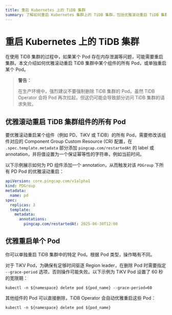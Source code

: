 ```yaml
---
title: 重启 Kubernetes 上的 TiDB 集群
summary: 了解如何重启 Kubernetes 集群上的 TiDB 集群，包括优雅滚动重启 TiDB 集群中某个组件的所有 Pod，以及单独重启某个 Pod。
---
```


# 重启 Kubernetes 上的 TiDB 集群

在使用 TiDB 集群的过程中，如果某个 Pod 存在内存泄漏等问题，可能需要重启集群。本文介绍如何优雅滚动重启 TiDB 集群中某个组件的所有 Pod，或单独重启某个 Pod。

> **警告：**
>
> 在生产环境中，强烈建议不要强制删除 TiDB 集群的 Pod。虽然 TiDB Operator 会将 Pod 再次拉起，但这仍可能会导致部分访问 TiDB 集群的请求失败。

## 优雅滚动重启 TiDB 集群组件的所有 Pod

要优雅滚动重启某个组件（例如 PD、TiKV 或 TiDB）的所有 Pod，需要修改该组件对应的 Component Group Custom Resource (CR) 配置，在 `.spec.template.metadata` 部分添加 `pingcap.com/restartedAt` 的 label 或 annotation，并将值设置为一个保证幂等性的字符串，例如当前时间。

以下示例展示如何为 PD 组件添加一个 annotation，从而触发对该 `PDGroup` 下所有 PD Pod 的优雅滚动重启：

```yaml
apiVersion: core.pingcap.com/v1alpha1
kind: PDGroup
metadata:
  name: pd
spec:
  replicas: 3
  template:
    metadata:
      annotations:
        pingcap.com/restartedAt: 2025-06-30T12:00
```

## 优雅重启单个 Pod

你可以单独重启 TiDB 集群中的特定 Pod。根据 Pod 类型，操作略有不同。

对于 TiKV Pod，为确保有足够时间驱逐 Region leader，在删除 Pod 时需要指定 `--grace-period` 选项，否则操作可能失败。以下示例为 TiKV Pod 设置了 60 秒的宽限期：

```shell
kubectl -n ${namespace} delete pod ${pod_name} --grace-period=60
```

其他组件的 Pod 可以直接删除，TiDB Operator 会自动优雅重启这些 Pod：

```shell
kubectl -n ${namespace} delete pod ${pod_name}
```
